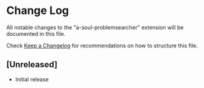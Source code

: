 # Change Log

All notable changes to the "a-soul-problemsearcher" extension will be documented in this file.

Check [Keep a Changelog](http://keepachangelog.com/) for recommendations on how to structure this file.

## [Unreleased]

- Initial release